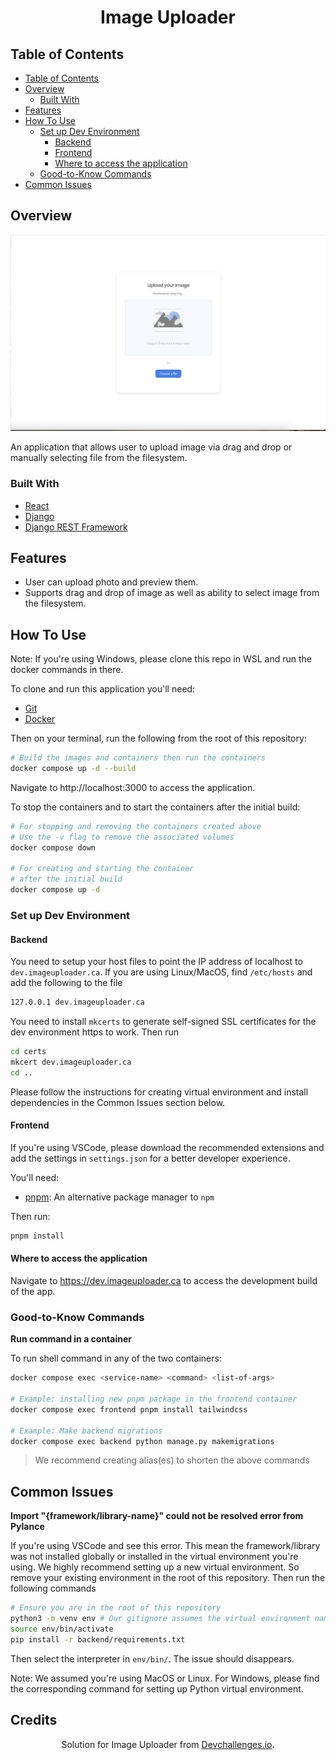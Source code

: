 <!-- Please update value in the {}  -->

<h1 align="center">Image Uploader</h1>

<!-- TABLE OF CONTENTS -->

## Table of Contents

- [Table of Contents](#table-of-contents)
- [Overview](#overview)
  - [Built With](#built-with)
- [Features](#features)
- [How To Use](#how-to-use)
  - [Set up Dev Environment](#set-up-dev-environment)
    - [Backend](#backend)
    - [Frontend](#frontend)
    - [Where to access the application](#where-to-access-the-application)
  - [Good-to-Know Commands](#good-to-know-commands)
- [Common Issues](#common-issues)

<!-- OVERVIEW -->

## Overview

![screenshot](https://github.com/j-ngo828/image-uploader/blob/main/image-uploader-project.png?raw=true)


An application that allows user to upload image via drag and drop or manually selecting file from the filesystem.

### Built With

<!-- This section should list any major frameworks that you built your project using. Here are a few examples.-->

- [React](https://reactjs.org/)
- [Django](https://www.djangoproject.com/)
- [Django REST Framework](https://www.django-rest-framework.org/)

## Features

<!-- List the features of your application or follow the template. Don't share the figma file here :) -->

- User can upload photo and preview them.
- Supports drag and drop of image as well as ability to select image from the filesystem.


## How To Use

Note: If you're using Windows, please clone this repo in WSL and run the docker commands in there.

<!-- Example: -->

To clone and run this application you'll need:
- [Git](https://git-scm.com)
- [Docker](https://docs.docker.com/get-docker/)

Then on your terminal, run the following from the root of this repository:

```bash
# Build the images and containers then run the containers
docker compose up -d --build
```

Navigate to http://localhost:3000 to access the application.

To stop the containers and to start the containers after the initial build:

```bash
# For stopping and removing the containers created above
# Use the -v flag to remove the associated volumes
docker compose down

# For creating and starting the container
# after the initial build
docker compose up -d
```

### Set up Dev Environment

#### Backend

You need to setup your host files to point the IP address of localhost to `dev.imageuploader.ca`. If you are using Linux/MacOS, find `/etc/hosts` and add the following to the file

```bash
127.0.0.1 dev.imageuploader.ca
```


You need to install `mkcerts` to generate self-signed SSL certificates for the dev environment https to work. Then run

```bash
cd certs
mkcert dev.imageuploader.ca
cd .. 
```

Please follow the instructions for creating virtual environment and install dependencies in the Common Issues section below.

#### Frontend

If you're using VSCode, please download the recommended extensions and add the settings in `settings.json` for a better developer experience.

You'll need:

- [pnpm](https://pnpm.io/installation#using-npm): An alternative package manager to `npm`

Then run:

```bash
pnpm install
```

#### Where to access the application

Navigate to https://dev.imageuploader.ca to access the development build of the app.

### Good-to-Know Commands

**Run command in a container**

To run shell command in any of the two containers:

```bash
docker compose exec <service-name> <command> <list-of-args>

# Example: installing new pnpm package in the frontend container
docker compose exec frontend pnpm install tailwindcss

# Example: Make backend migrations
docker compose exec backend python manage.py makemigrations
```

> We recommend creating alias(es) to shorten the above commands


## Common Issues

**Import "{framework/library-name}" could not be resolved error from Pylance**

If you're using VSCode and see this error. This mean the framework/library was not installed globally or installed in the virtual environment you're using. We highly recommend setting up a new virtual environment. So remove your existing environment in the root of this repository. Then run the following commands

```bash
# Ensure you are in the root of this repository
python3 -m venv env # Our gitignore assumes the virtual environment name is env
source env/bin/activate
pip install -r backend/requirements.txt
```

Then select the interpreter in `env/bin/`. The issue should disappears.

Note: We assumed you're using MacOS or Linux. For Windows, please find the corresponding command for setting up Python virtual environment.

## Credits

<div align="center">
   Solution for Image Uploader from  <a href="http://devchallenges.io" target="_blank">Devchallenges.io</a>.
</div>
